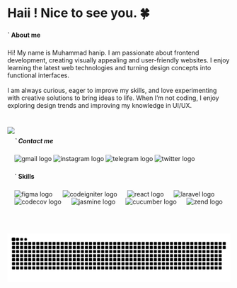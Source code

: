 <h1 align="left">Haii ! Nice to see you. 🍀</h1>

###

<h4 align="left">` About me</h4>

###

<p align="left">Hi! My name is Muhammad hanip. I am passionate about frontend development, creating visually appealing and user-friendly websites. I enjoy learning the latest web technologies and turning design concepts into functional interfaces.<br><br>I am always curious, eager to improve my skills, and love experimenting with creative solutions to bring ideas to life. When I’m not coding, I enjoy exploring design trends and improving my knowledge in UI/UX.</p>

###

<br clear="both">

<img align="left" height="240" border-radius="12" margin="10" src="https://i.pinimg.com/originals/c3/7b/d1/c37bd1db09ab4fac0fdb2a52462df4d3.gif"  />

###

<h5 align="left">` Contact me</h5>

###

<div align="left">
  <img src="https://raw.githubusercontent.com/maurodesouza/profile-readme-generator/master/src/assets/icons/social/gmail/default.svg" width="45" height="25" alt="gmail logo"  />
  <img src="https://raw.githubusercontent.com/maurodesouza/profile-readme-generator/master/src/assets/icons/social/instagram/default.svg" width="45" height="25" alt="instagram logo"  />
  <img src="https://raw.githubusercontent.com/maurodesouza/profile-readme-generator/master/src/assets/icons/social/telegram/default.svg" width="45" height="25" alt="telegram logo"  />
  <img src="https://raw.githubusercontent.com/maurodesouza/profile-readme-generator/master/src/assets/icons/social/twitter/default.svg" width="45" height="25" alt="twitter logo"  />
</div>

###

<h4 align="left">` Skills</h4>

###

<div align="left">
  <img src="https://cdn.jsdelivr.net/gh/devicons/devicon/icons/figma/figma-original.svg" height="30" alt="figma logo"  />
  <img width="15" />
  <img src="https://cdn.jsdelivr.net/gh/devicons/devicon/icons/codeigniter/codeigniter-plain.svg" height="30" alt="codeigniter logo"  />
  <img width="15" />
  <img src="https://cdn.jsdelivr.net/gh/devicons/devicon/icons/react/react-original.svg" height="30" alt="react logo"  />
  <img width="15" />
  <img src="https://cdn.jsdelivr.net/gh/devicons/devicon/icons/laravel/laravel-original.svg" height="30" alt="laravel logo"  />
  <img width="15" />
  <img src="https://cdn.jsdelivr.net/gh/devicons/devicon/icons/codecov/codecov-plain.svg" height="30" alt="codecov logo"  />
  <img width="15" />
  <img src="https://cdn.jsdelivr.net/gh/devicons/devicon/icons/jasmine/jasmine-original.svg" height="30" alt="jasmine logo"  />
  <img width="15" />
  <img src="https://cdn.jsdelivr.net/gh/devicons/devicon/icons/cucumber/cucumber-plain.svg" height="30" alt="cucumber logo"  />
  <img width="15" />
  <img src="https://cdn.jsdelivr.net/gh/devicons/devicon/icons/zend/zend-original.svg" height="30" alt="zend logo"  />
</div>

###
<br clear="both">

<img src="https://raw.githubusercontent.com/Zaaaaaann/Zaaaaaan/output/snake.svg" alt="Snake animation" />

###